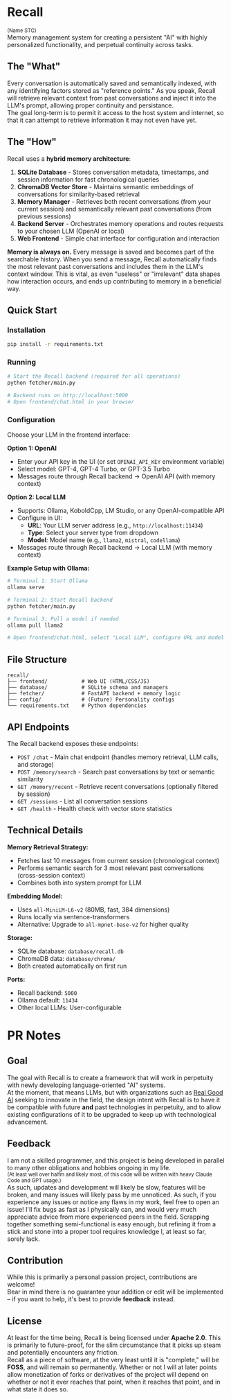 # Recall
<sup>(Name STC)</sup><br>
Memory management system for creating a persistent "AI" with highly personalized functionality, and perpetual continuity across tasks.<br>

## The "What"
Every conversation is automatically saved and semantically indexed, with any identifying factors stored as "reference points." As you speak, Recall will retrieve relevant context from past conversations and inject it into the LLM's prompt, allowing proper continuity and persistance.<br>
The goal long-term is to permit it access to the host system and internet, so that it can attempt to retrieve information it may not even have yet.<br>

## The "How"
Recall uses a **hybrid memory architecture**:<br>

1. **SQLite Database** - Stores conversation metadata, timestamps, and session information for fast chronological queries
2. **ChromaDB Vector Store** - Maintains semantic embeddings of conversations for similarity-based retrieval
3. **Memory Manager** - Retrieves both recent conversations (from your current session) and semantically relevant past conversations (from previous sessions)
4. **Backend Server** - Orchestrates memory operations and routes requests to your chosen LLM (OpenAI or local)
5. **Web Frontend** - Simple chat interface for configuration and interaction

**Memory is always on.** Every message is saved and becomes part of the searchable history. When you send a message, Recall automatically finds the most relevant past conversations and includes them in the LLM's context window. This is vital, as even "useless" or "irrelevant" data shapes how interaction occurs, and ends up contributing to memory in a beneficial way.<br>

## Quick Start

### Installation
```bash
pip install -r requirements.txt
```

### Running
```bash
# Start the Recall backend (required for all operations)
python fetcher/main.py

# Backend runs on http://localhost:5000
# Open frontend/chat.html in your browser
```

### Configuration
Choose your LLM in the frontend interface:<br>

**Option 1: OpenAI**
- Enter your API key in the UI (or set `OPENAI_API_KEY` environment variable)
- Select model: GPT-4, GPT-4 Turbo, or GPT-3.5 Turbo
- Messages route through Recall backend → OpenAI API (with memory context)

**Option 2: Local LLM**
- Supports: Ollama, KoboldCpp, LM Studio, or any OpenAI-compatible API
- Configure in UI:
  - **URL**: Your LLM server address (e.g., `http://localhost:11434`)
  - **Type**: Select your server type from dropdown
  - **Model**: Model name (e.g., `llama2`, `mistral`, `codellama`)
- Messages route through Recall backend → Local LLM (with memory context)

**Example Setup with Ollama:**
```bash
# Terminal 1: Start Ollama
ollama serve

# Terminal 2: Start Recall backend
python fetcher/main.py

# Terminal 3: Pull a model if needed
ollama pull llama2

# Open frontend/chat.html, select "Local LLM", configure URL and model
```

## File Structure
```
recall/
├── frontend/           # Web UI (HTML/CSS/JS)
├── database/           # SQLite schema and managers
├── fetcher/            # FastAPI backend + memory logic
├── config/             # (Future) Personality configs
└── requirements.txt    # Python dependencies
```

## API Endpoints
The Recall backend exposes these endpoints:<br>

- `POST /chat` - Main chat endpoint (handles memory retrieval, LLM calls, and storage)
- `POST /memory/search` - Search past conversations by text or semantic similarity
- `GET /memory/recent` - Retrieve recent conversations (optionally filtered by session)
- `GET /sessions` - List all conversation sessions
- `GET /health` - Health check with vector store statistics

## Technical Details

**Memory Retrieval Strategy:**
- Fetches last 10 messages from current session (chronological context)
- Performs semantic search for 3 most relevant past conversations (cross-session context)
- Combines both into system prompt for LLM

**Embedding Model:**
- Uses `all-MiniLM-L6-v2` (80MB, fast, 384 dimensions)
- Runs locally via sentence-transformers
- Alternative: Upgrade to `all-mpnet-base-v2` for higher quality

**Storage:**
- SQLite database: `database/recall.db`
- ChromaDB data: `database/chroma/`
- Both created automatically on first run

**Ports:**
- Recall backend: `5000`
- Ollama default: `11434`
- Other local LLMs: User-configurable<br>

# PR Notes

## Goal
The goal with Recall is to create a framework that will work in perpetuity with newly developing language-oriented "AI" systems.<br>
At the moment, that means LLMs, but with organizations such as [Real Good AI](https://www.realgoodai.org) seeking to innovate in the field, the design intent with Recall is to have it be compatible with future **and** past technologies in perpetuity, and to allow existing configurations of it to be upgraded to keep up with technological advancement.<br>

## Feedback
I am not a skilled programmer, and this project is being developed in parallel to many other obligations and hobbies ongoing in my life.<br>
<sup>(At least well over halfm and likely most, of this code will be written with heavy Claude Code and GPT usage.)</sup><br>
As such, updates and development will likely be slow, features will be broken, and many issues will likely pass by me unnoticed. As such, if you experience any issues or notice any flaws in my work, feel free to open an issue! I'll fix bugs as fast as I physically can, and would very much appreciate advice from more experienced peers in the field. Scrapping together something semi-functional is easy enough, but refining it from a stick and stone into a proper tool requires knowledge I, at least so far, sorely lack.<br>

## Contribution
While this is primarily a personal passion project, contributions are welcome!<br>
Bear in mind there is no guarantee your addition or edit will be implemented – if you want to help, it's best to provide **feedback** instead.<br>

## License
At least for the time being, Recall is being licensed under **Apache 2.0**. This is primarily to future-proof, for the slim circumstance that it picks up steam and potentially encounters any friction.<br>
Recall as a piece of software, at the very least until it is "complete," will be **FOSS**, and will remain so permanently. Whether or not I will at later points allow monetization of forks or derivatives of the project will depend on whether or not it ever reaches that point, when it reaches that point, and in what state it does so.<br>
